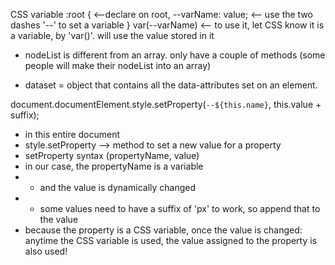 
CSS variable 
:root {     <--declare on root, 
   --varName: value;     <-- use the two dashes '--' to set a variable 
}
var(--varName) <-- to use it, let CSS know it is a variable, by 'var()'.  will use the value stored in it



- nodeList is different from an array. only have a couple of methods (some people will make their nodeList into an array)

- dataset =  object that contains all the data-attributes set on an element. 


document.documentElement.style.setProperty(`--${this.name}`, this.value + suffix);
- in this entire document
- style.setProperty  --> method to set a new value for a property
- setProperty syntax  (propertyName,  value)
- in our case, the propertyName is a variable
-    - and the value is dynamically changed
-    - some values need to have a suffix of 'px' to work, so append that to the value
- because the property is a CSS variable, once the value is changed:    anytime the CSS variable is used, the value assigned to the property is also used!



